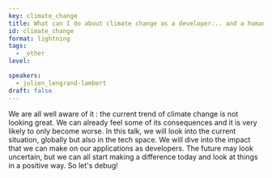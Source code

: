 ```yaml
---
key: climate_change
title: What can I do about climate change as a developer... and a human being?
id: climate_change
format: lightning
tags:
  - _other
level: 

speakers:
  - julien_lengrand-lambert
draft: false
---
```


We are all well aware of it : the current trend of climate change is not looking great. We can already feel some of its consequences and it is very likely to only become worse.
In this talk, we will look into the current situation, globally but also in the tech space. We will dive into the impact that we can make on our applications as developers.
The future may look uncertain, but we can all start making a difference today and look at things in a positive way. So let's debug!
